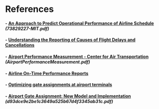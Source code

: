 # References

#### - [An Approach to Predict Operational Performance of Airline Schedule](https://dspace.mit.edu/bitstream/handle/1721.1/35566/73829227-MIT.pdf;sequence=2) *(73829227-MIT.pdf)*
#### - [Understanding the Reporting of Causes of Flight Delays and Cancellations](https://www.bts.gov/topics/airlines-and-airports/understanding-reporting-causes-flight-delays-and-cancellations) 
#### - [Airport Performance Measurement - Center for Air Transportation](http://catsr.ite.gmu.edu/IntroATC/AirportPerformanceMeasurement.pdf) *(AirportPerformanceMeasurement.pdf)*
#### - [Airline On-Time Performance Reports](https://www.flightstats.com/company/monthly-performance-reports/airlines/)
#### - [Optimizing gate assignments at airport terminals](https://www.sciencedirect.com/science/article/pii/S0965856498000056?via%3Dihub)
#### - [Airport Gate Assignment: New Model and Implementation](https://pdfs.semanticscholar.org/c43e/d93dce9e2be1c3649a525b67d4f3345ab31c.pdf) *(d93dce9e2be1c3649a525b67d4f3345ab31c.pdf)*
